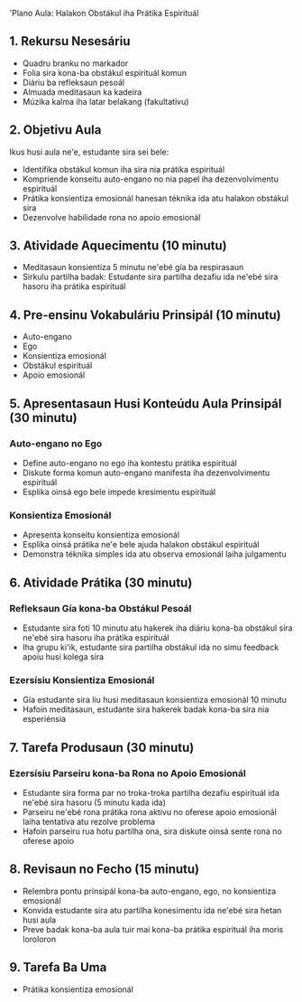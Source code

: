 'Plano Aula: Halakon Obstákul iha Prátika Espirituál 

## 1. Rekursu Nesesáriu

- Quadru branku no markador
- Folia sira kona-ba obstákul espirituál komun
- Diáriu ba refleksaun pesoál
- Almuada meditasaun ka kadeira
- Múzika kalma iha latar belakang (fakultativu)

## 2. Objetivu Aula

Ikus husi aula ne'e, estudante sira sei bele:
- Identifika obstákul komun iha sira nia prátika espirituál
- Kompriende konseitu auto-engano no nia papel iha dezenvolvimentu espirituál
- Prátika konsientiza emosionál hanesan téknika ida atu halakon obstákul sira
- Dezenvolve habilidade rona no apoio emosionál

## 3. Atividade Aquecimentu (10 minutu)

- Meditasaun konsientiza 5 minutu ne'ebé gía ba respirasaun
- Sirkulu partilha badak: Estudante sira partilha dezafiu ida ne'ebé sira hasoru iha prátika espirituál

## 4. Pre-ensinu Vokabuláriu Prinsipál (10 minutu)

- Auto-engano
- Ego
- Konsientiza emosionál
- Obstákul espirituál
- Apoio emosionál

## 5. Apresentasaun Husi Konteúdu Aula Prinsipál (30 minutu)

### Auto-engano no Ego

- Define auto-engano no ego iha kontestu prátika espirituál
- Diskute forma komun auto-engano manifesta iha dezenvolvimentu espirituál
- Esplika oinsá ego bele impede kresimentu espirituál

### Konsientiza Emosionál

- Apresenta konseitu konsientiza emosionál
- Esplika oinsá prátika ne'e bele ajuda halakon obstákul espirituál
- Demonstra téknika simples ida atu observa emosionál laiha julgamentu

## 6. Atividade Prátika (30 minutu)

### Refleksaun Gía kona-ba Obstákul Pesoál

- Estudante sira foti 10 minutu atu hakerek iha diáriu kona-ba obstákul sira ne'ebé sira hasoru iha prátika espirituál
- Iha grupu ki'ik, estudante sira partilha obstákul ida no simu feedback apoiu husi kolega sira

### Ezersísiu Konsientiza Emosionál

- Gía estudante sira liu husi meditasaun konsientiza emosionál 10 minutu
- Hafoin meditasaun, estudante sira hakerek badak kona-ba sira nia esperiénsia

## 7. Tarefa Produsaun (30 minutu)

### Ezersísiu Parseiru kona-ba Rona no Apoio Emosionál

- Estudante sira forma par no troka-troka partilha dezafiu espirituál ida ne'ebé sira hasoru (5 minutu kada ida)
- Parseiru ne'ebé rona prátika rona aktivu no oferese apoio emosionál laiha tentativa atu rezolve problema
- Hafoin parseiru rua hotu partilha ona, sira diskute oinsá sente rona no oferese apoio

## 8. Revisaun no Fecho (15 minutu)

- Relembra pontu prinsipál kona-ba auto-engano, ego, no konsientiza emosionál
- Konvida estudante sira atu partilha konesimentu ida ne'ebé sira hetan husi aula
- Preve badak kona-ba aula tuir mai kona-ba prátika espirituál iha moris loroloron

## 9. Tarefa Ba Uma

- Prátika konsientiza emosionál